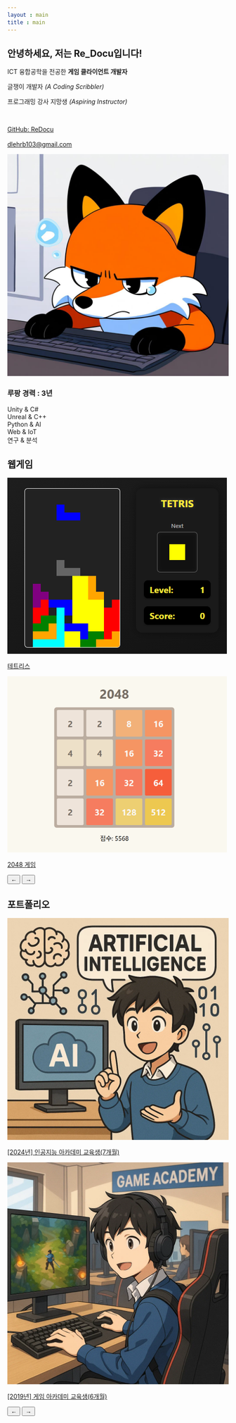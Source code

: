 ```yaml
---
layout : main
title : main
---
```


<section id="profile">
    <!-- 상단: 텍스트 + 이미지 좌우 배치 -->
    <div class="top-section">
        <div class="profile-text">
            <h2>안녕하세요, 저는 <span class="highlight">Re_Docu</span>입니다!</h2>
            <p class="role">ICT 융합공학을 전공한 <strong>게임 클라이언트 개발자</strong></p>
            <p class="desc">글쟁이 개발자 <em>(A Coding Scribbler)</em></p>
            <p class="desc">프로그래밍 강사 지망생 <em>(Aspiring Instructor)</em></p>
			<br/>
            <p class="contact">
                <a href="https://github.com/ReDocu" target="_blank">GitHub: ReDocu</a><br/>
				<br/>
                <a href="mailto:dlehrb103@gmail.com">dlehrb103@gmail.com</a>
            </p>
        </div>
        <div class="profile-image">
            <img src="images/Profile.jpg" alt="Re_Docu 프로필 이미지">
        </div>
    </div>
    <!-- 하단: 스킬 바 전체 너비로 -->
    <div class="skills">
        <h3>루팡 경력 : 3년</h3>
        <div class="skill"><span>Unity & C#</span>
            <div class="bar">
                <div class="fill" style="width: 80%;"></div>
            </div>
        </div>
        <div class="skill"><span>Unreal & C++</span>
            <div class="bar">
                <div class="fill" style="width: 70%;"></div>
            </div>
        </div>
        <div class="skill"><span>Python & AI</span>
            <div class="bar">
                <div class="fill" style="width: 20%;"></div>
            </div>
        </div>
        <div class="skill"><span>Web & IoT</span>
            <div class="bar">
                <div class="fill" style="width: 35%;"></div>
            </div>
        </div>
        <div class="skill"><span>연구 & 분석</span>
            <div class="bar">
                <div class="fill" style="width: 90%;"></div>
            </div>
        </div>
    </div>
</section>
<!-- 웹게임 -->
<section id="webgame">
  	<h2>웹게임</h2>
  	<div class="slider-container">
    	<div class="slider-wrapper">
      		<div class="slider-track">
        		<div class="slider">
          			<a href="web_game/tetris.html" target="_blank">
            			<img src="/images/Game/tetris_screenshot.png" alt="테트리스" />
            			<p>테트리스</p>
          			</a>
        		</div>
                <div class="slider">
          			<a href="web_game/2048.html" target="_blank">
            			<img src="/images/Game/2048_screenshot.png" alt="테트리스" />
            			<p>2048 게임</p>
          			</a>
        		</div>
        	</div>
    	</div>
		<!-- dot 네비게이션 -->
    	<div class="slider-dots"></div>
    	<!-- 좌우 화살표 버튼 -->
    	<div class="slider-controls">
      		<button class="slider-btn left">←</button>
      		<button class="slider-btn right">→</button>
    	</div>
  	</div>
</section>
<!-- 포트폴리오 -->
<section id="portfolio">
	<h2>포트폴리오</h2>
 	<div class="slider-container" id="sliderWrapper">
		<div class="slider-wrapper" id="sliderTrack">
      <!--
		  	<div class="slider-track">
                <div class="slider">
		      		<a href="portfolio/Single_Development">
		        	<img src="/images/portfolio/Single_Development.png" alt="테트리스 1" />
		        	<p>[2025년 7월] 개인프로젝트 - 진행중</p>
		      		</a>
		    	</div>
          -->
            <div class="slider">
		      		<a href="portfolio/MBC_Academy">
		        	<img src="/images/portfolio/MBC_Academy.png" alt="인공지능" />
		        	<p>[2024년] 인공지능 아카데미 교육생(7개월)</p>
		      		</a>
		    	</div>  		    	<div class="slider">
		      		<a href="portfolio/Kyungil_Academy">
		        	<img src="/images/portfolio/Kyungil_Academy.png" alt="게임아카데미" />
		        	<p>[2019년] 게임 아카데미 교육생(6개월)</p>
		      		</a>
		    	</div>
			</div>
		</div>
		<!-- dot 네비게이션 -->
    <div class="slider-dots"></div>
		<!-- 좌우 화살표 버튼 -->
    <div class="slider-controls">
      <button class="slider-btn left">←</button>
      <button class="slider-btn right">→</button>
    </div>
	</div>
</section>
<!-- 개인학습 -->
<!--
<section id="blog"> 
<h2>개인학습</h2>
 	<div class="slider-container">
    <div class="slider-wrapper">
      <div class="slider-track">
        <div class="slider">
          <a href="study/블로그_강의 준비 PDF" target="_blank">
            <img src="/images/study/블로그_강의 준비 PDF.png" alt="강의분석" />
            <p>강의 준비(준비중)</p>
          </a>
        </div>
        <div class="slider">
          <a href="study/블로그_책 분석 PDF" target="_blank">
            <img src="/images/study/블로그_책 분석 PDF.png" alt="책분석" />
            <p>책분석(준비중)</p>
          </a>
        </div>
      </div>
    </div>
    <div class="slider-dots"></div>
    <div class="slider-controls">
      <button class="slider-btn left">←</button>
      <button class="slider-btn right">→</button>
    </div>
  </div>
</section>
-->